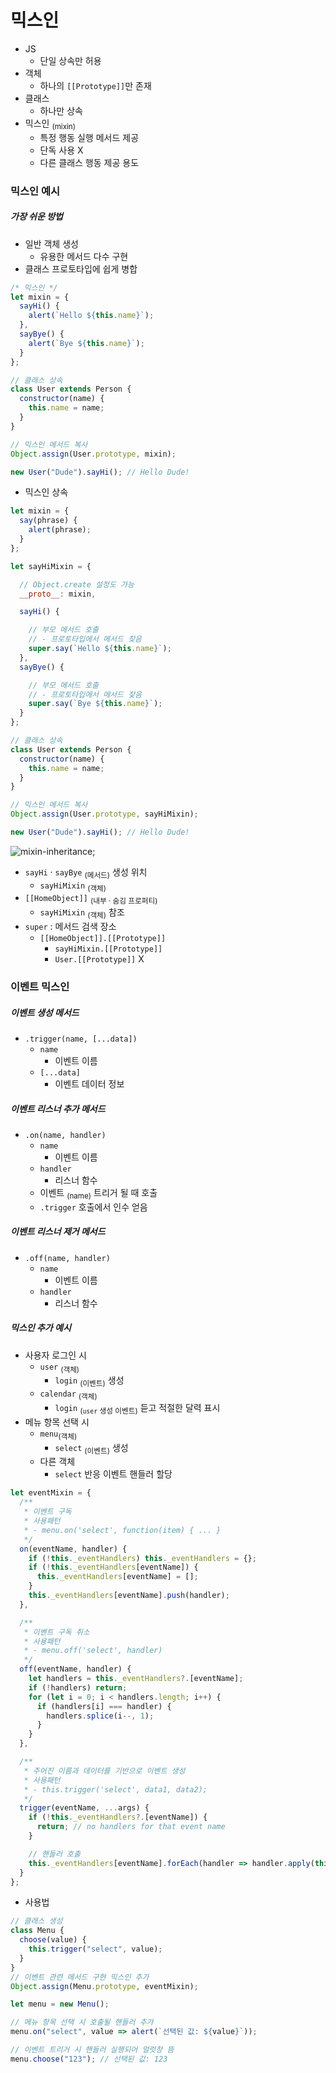 믹스인
=====

- JS
  - 단일 상속만 허용
- 객체
  - 하나의 `[[Prototype]]`만 존재
- 클래스
  - 하나만 상속
- 믹스인 <sub>(mixin)</sub>
  - 특정 행동 실행 메서드 제공
  - 단독 사용 X
  - 다른 클래스 행동 제공 용도

### 믹스인 예시

##### 가장 쉬운 방법
- 일반 객체 생성
  - 유용한 메서드 다수 구현
- 클래스 프로토타입에 쉽게 병합

```javascript
/* 믹스인 */
let mixin = {
  sayHi() {
    alert(`Hello ${this.name}`);
  },
  sayBye() {
    alert(`Bye ${this.name}`);
  }
};

// 클래스 상속
class User extends Person {
  constructor(name) {
    this.name = name;
  }
}

// 믹스인 메서드 복사
Object.assign(User.prototype, mixin);

new User("Dude").sayHi(); // Hello Dude!
```
- 믹스인 상속
```javascript
let mixin = {
  say(phrase) {
    alert(phrase);
  }
};

let sayHiMixin = {

  // Object.create 설정도 가능
  __proto__: mixin,

  sayHi() {

    // 부모 메서드 호출
    // - 프로토타입에서 메서드 찾음
    super.say(`Hello ${this.name}`);
  },
  sayBye() {

    // 부모 메서드 호출
    // - 프로토타입에서 메서드 찾음
    super.say(`Bye ${this.name}`);
  }
};

// 클래스 상속
class User extends Person {
  constructor(name) {
    this.name = name;
  }
}

// 믹스인 메서드 복사
Object.assign(User.prototype, sayHiMixin);

new User("Dude").sayHi(); // Hello Dude!
```

![mixin-inheritance](../../images/09/07/mixin-inheritance.svg);

- `sayHi` · `sayBye` <sub>(메서드)</sub> 생성 위치
  - `sayHiMixin` <sub>(객체)</sub>
- `[[HomeObject]]` <sub>(내부 · 숨김 프로퍼티)</sub>
  - `sayHiMixin` <sub>(객체)</sub> 참조
- `super` : 메서드 검색 장소
  - `[[HomeObject]].[[Prototype]]`
    - `sayHiMixin.[[Prototype]]`
    - `User.[[Prototype]]` X

### 이벤트 믹스인

##### 이벤트 생성 메서드
- `.trigger(name, [...data])`
  - `name`
    - 이벤트 이름
  - `[...data]`
    - 이벤트 데이터 정보

##### 이벤트 리스너 추가 메서드
- `.on(name, handler)`
  - `name`
    - 이벤트 이름
  - `handler`
    - 리스너 함수
  - 이벤트 <sub>(name)</sub> 트리거 될 때 호출
  - `.trigger` 호출에서 인수 얻음

##### 이벤트 리스너 제거 메서드
- `.off(name, handler)`
  - `name`
    - 이벤트 이름
  - `handler`
    - 리스너 함수

##### 믹스인 추가 예시
- 사용자 로그인 시
  - `user` <sub>(객체)</sub>
    - `login` <sub>(이벤트)</sub> 생성
  - `calendar` <sub>(객체)</sub>
    - `login` <sub>(`user` 생성 이벤트)</sub> 듣고 적절한 달력 표시
- 메뉴 항목 선택 시
  - `menu`<sub>(객체)</sub>
    - `select` <sub>(이벤트)</sub> 생성
  - 다른 객체
    - `select` 반응 이벤트 핸들러 할당
```javascript
let eventMixin = {
  /**
   * 이벤트 구독
   * 사용패턴
   * - menu.on('select', function(item) { ... }
   */
  on(eventName, handler) {
    if (!this._eventHandlers) this._eventHandlers = {};
    if (!this._eventHandlers[eventName]) {
      this._eventHandlers[eventName] = [];
    }
    this._eventHandlers[eventName].push(handler);
  },

  /**
   * 이벤트 구독 취소
   * 사용패턴
   * - menu.off('select', handler)
   */
  off(eventName, handler) {
    let handlers = this._eventHandlers?.[eventName];
    if (!handlers) return;
    for (let i = 0; i < handlers.length; i++) {
      if (handlers[i] === handler) {
        handlers.splice(i--, 1);
      }
    }
  },

  /**
   * 주어진 이름과 데이터를 기반으로 이벤트 생성
   * 사용패턴
   * - this.trigger('select', data1, data2);
   */
  trigger(eventName, ...args) {
    if (!this._eventHandlers?.[eventName]) {
      return; // no handlers for that event name
    }

    // 핸들러 호출
    this._eventHandlers[eventName].forEach(handler => handler.apply(this, args));
  }
};
```
- 사용법
```javascript
// 클래스 생성
class Menu {
  choose(value) {
    this.trigger("select", value);
  }
}
// 이벤트 관련 메서드 구현 믹스인 추가
Object.assign(Menu.prototype, eventMixin);

let menu = new Menu();

// 메뉴 항목 선택 시 호출될 핸들러 추가
menu.on("select", value => alert(`선택된 값: ${value}`));

// 이벤트 트리거 시 핸들러 실행되어 얼럿창 뜸
menu.choose("123"); // 선택된 값: 123
```
